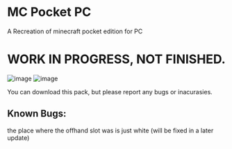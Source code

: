 # MC Pocket PC
A Recreation of minecraft pocket edition for PC

# WORK IN PROGRESS, NOT FINISHED.

![image](https://github.com/user-attachments/assets/18f3db75-a438-4062-b37b-7c0fdedc81e6)
![image](https://github.com/user-attachments/assets/492410f7-8b1b-4a8c-a958-0176a8a3472e)

You can download this pack, but please report any bugs or inacurasies.

## Known Bugs:
the place where the offhand slot was is just white (will be fixed in a later update)
